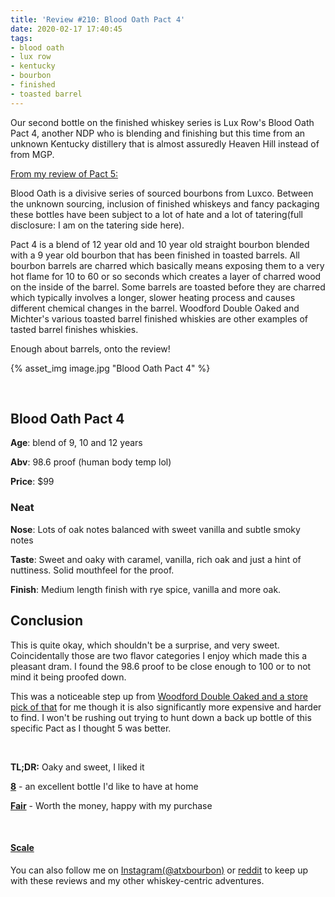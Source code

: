 ```yaml
---
title: 'Review #210: Blood Oath Pact 4'
date: 2020-02-17 17:40:45
tags:
- blood oath
- lux row
- kentucky
- bourbon
- finished
- toasted barrel
---
```


Our second bottle on the finished whiskey series is Lux Row's Blood Oath Pact 4, another NDP who is blending and finishing but this time from an unknown Kentucky distillery that is almost assuredly Heaven Hill instead of from MGP. 

[From my review of Pact 5:](https://atxbourbon.com/2019/04/25/Review-111-Blood-Oath-Pact-5/)

Blood Oath is a divisive series of sourced bourbons from Luxco. Between the unknown sourcing, inclusion of finished whiskeys and fancy packaging these bottles have been subject to a lot of hate and a lot of tatering(full disclosure: I am on the tatering side here).

Pact 4 is a blend of 12 year old and 10 year old straight bourbon blended with a 9 year old bourbon that has been finished in toasted barrels. All bourbon barrels are charred which basically means exposing them to a very hot flame for 10 to 60 or so seconds which creates a layer of charred wood on the inside of the barrel. Some barrels are toasted before they are charred which typically involves a longer, slower heating process and causes different chemical changes in the barrel. Woodford Double Oaked and Michter's various toasted barrel finished whiskies are other examples of tasted barrel finishes whiskies. 

Enough about barrels, onto the review!

{% asset_img image.jpg "Blood Oath Pact 4" %}

&nbsp;

## Blood Oath Pact 4
**Age**: blend of 9, 10 and 12 years 

**Abv**: 98.6 proof (human body temp lol)

**Price**: $99

### Neat
**Nose**: Lots of oak notes balanced with sweet vanilla and subtle smoky notes

**Taste**: Sweet and oaky with caramel, vanilla, rich oak and just a hint of nuttiness. Solid mouthfeel for the proof.

**Finish**: Medium length finish with rye spice, vanilla and more oak. 

## Conclusion

This is quite okay, which shouldn't be a surprise, and very sweet. Coincidentally those are two flavor categories I enjoy which made this a pleasant dram. I found the 98.6 proof to be close enough to 100 or to not mind it being proofed down.  

This was a noticeable step up from [Woodford Double Oaked and a store pick of that](https://atxbourbon.com/2019/09/07/Reviewd-141-142-Woodford-Reserve-Double-Oaked-vs-Spec-s-Pick/) for me though it is also significantly more expensive and harder to find. I won't be rushing out trying to hunt down a back up bottle of this specific Pact as I thought 5 was better.

&nbsp;

**TL;DR:** Oaky and sweet, I liked it

[**8**](https://atxbourbon.com/tags/8/) - an excellent bottle I'd like to have at home

[**Fair**](https://atxbourbon.com/tags/fair-value/) - Worth the money, happy with my purchase

&nbsp;

#### [Scale](http://atxbourbon.com/Scale/)

You can also follow me on [Instagram(@atxbourbon)](https://www.instagram.com/atxbourbon/) or [reddit](https://www.reddit.com/r/atxbourbon/) to keep up with these reviews and my other whiskey-centric adventures.
